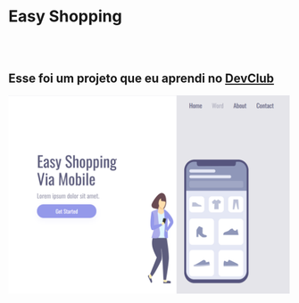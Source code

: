 <h1>Easy Shopping</h1>
<br>
<br>
<h2> Esse foi um projeto que eu aprendi no <a href="https://rodolfomori.com.br/devclub">DevClub</a></h2>

<img src="https://github.com/LeandroCamposNunes/Easy-Shopping-Via-Mobile/blob/master/assets/desktop.png?raw=true" />
